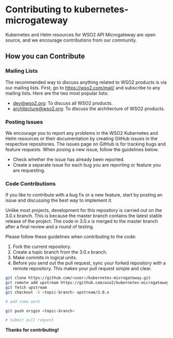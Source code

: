
# Contributing to kubernetes-microgateway

Kubernetes and Helm resources for WSO2 API Microgateway are open source, and we encourage contributions from our community.

## How you can Contribute

### Mailing Lists

The recommended way to discuss anything related to WSO2 products is via our mailing lists. First, go to https://wso2.com/mail/ and subscribe to any mailing lists. Here are the two most popular lists:

* dev@wso2.org: To discuss all WSO2 products.
* architecture@wso2.org: To discuss the architecture of WSO2 products.

### Posting Issues

We encourage you to report any problems in the WSO2 Kubernetes and Helm resources or their documentation by creating GitHub issues in the respective repositories. The issues page on GitHub is for tracking bugs and feature requests. When posing a new issue, follow the guidelines below.

* Check whether the issue has already been reported.
* Create a separate issue for each bug you are reporting or feature you are requesting.

### Code Contributions

If you like to contribute with a bug fix or a new feature, start by posting an issue and discussing the best way to implement it.

Unlike most projects, development for this repository is carried out on the 3.0.x branch. This is because the master branch contains the latest stable release of the project. The code in 3.0.x is merged to the master branch after a final review and a round of testing.

Please follow these guidelines when contributing to the code:

1. Fork the current repository.
2. Create a topic branch from the 3.0.x branch.
3. Make commits in logical units.
4. Before you send out the pull request, sync your forked repository with a remote repository. This makes your pull request simple and clear.

```bash
git clone https://github.com/<user>/kubernetes-microgateway.git
git remote add upstream https://github.com/wso2/kubernetes-microgateway.git
git fetch upstream
git checkout -b <topic-branch> upstream/3.0.x

# add some work

git push origin <topic-branch>

# submit pull request
```

**Thanks for contributing!**
